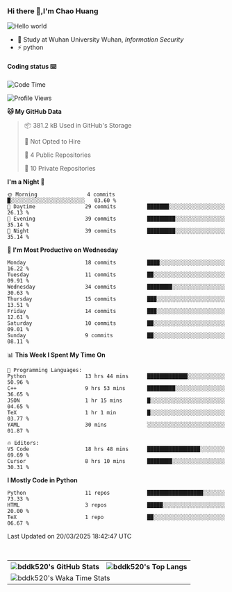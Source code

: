 ### Hi there 👋,I'm Chao Huang


<img src="https://raw.githubusercontent.com/sagar-viradiya/sagar-viradiya/master/resources/banner.png" alt="Hello world">


<br/>


- 🍻  Study at Wuhan University Wuhan, _Information Security_
- ⚡  python



#### Coding status  ⌨️

<!--START_SECTION:waka-->
![Code Time](http://img.shields.io/badge/Code%20Time-714%20hrs%2056%20mins-blue)

![Profile Views](http://img.shields.io/badge/Profile%20Views-0-blue)

**🐱 My GitHub Data** 

> 📦 381.2 kB Used in GitHub's Storage 
 > 
> 🚫 Not Opted to Hire
 > 
> 📜 4 Public Repositories 
 > 
> 🔑 10 Private Repositories 
 > 
**I'm a Night 🦉** 

```text
🌞 Morning                4 commits           █░░░░░░░░░░░░░░░░░░░░░░░░   03.60 % 
🌆 Daytime                29 commits          ███████░░░░░░░░░░░░░░░░░░   26.13 % 
🌃 Evening                39 commits          █████████░░░░░░░░░░░░░░░░   35.14 % 
🌙 Night                  39 commits          █████████░░░░░░░░░░░░░░░░   35.14 % 
```
📅 **I'm Most Productive on Wednesday** 

```text
Monday                   18 commits          ████░░░░░░░░░░░░░░░░░░░░░   16.22 % 
Tuesday                  11 commits          ██░░░░░░░░░░░░░░░░░░░░░░░   09.91 % 
Wednesday                34 commits          ████████░░░░░░░░░░░░░░░░░   30.63 % 
Thursday                 15 commits          ███░░░░░░░░░░░░░░░░░░░░░░   13.51 % 
Friday                   14 commits          ███░░░░░░░░░░░░░░░░░░░░░░   12.61 % 
Saturday                 10 commits          ██░░░░░░░░░░░░░░░░░░░░░░░   09.01 % 
Sunday                   9 commits           ██░░░░░░░░░░░░░░░░░░░░░░░   08.11 % 
```


📊 **This Week I Spent My Time On** 

```text
💬 Programming Languages: 
Python                   13 hrs 44 mins      █████████████░░░░░░░░░░░░   50.96 % 
C++                      9 hrs 53 mins       █████████░░░░░░░░░░░░░░░░   36.65 % 
JSON                     1 hr 15 mins        █░░░░░░░░░░░░░░░░░░░░░░░░   04.65 % 
TeX                      1 hr 1 min          █░░░░░░░░░░░░░░░░░░░░░░░░   03.77 % 
YAML                     30 mins             ░░░░░░░░░░░░░░░░░░░░░░░░░   01.87 % 

🔥 Editors: 
VS Code                  18 hrs 48 mins      █████████████████░░░░░░░░   69.69 % 
Cursor                   8 hrs 10 mins       ████████░░░░░░░░░░░░░░░░░   30.31 % 
```

**I Mostly Code in Python** 

```text
Python                   11 repos            ██████████████████░░░░░░░   73.33 % 
HTML                     3 repos             █████░░░░░░░░░░░░░░░░░░░░   20.00 % 
TeX                      1 repo              ██░░░░░░░░░░░░░░░░░░░░░░░   06.67 % 
```




 Last Updated on 20/03/2025 18:42:47 UTC
<!--END_SECTION:waka-->

<br/>

<table>
  <tr>
    <th>
      <img alt="bddk520's GitHub Stats" src="https://github-readme-stats-git-masterrstaa-rickstaa.vercel.app/api?username=bddk520&show_icons=true&theme=transparent&hide_border=true" align="center" />
    </th>
    <th>
      <img alt="bddk520's Top Langs" src="https://github-readme-stats-git-masterrstaa-rickstaa.vercel.app/api/top-langs/?username=bddk520&layout=compact&theme=transparent&hide_border=true&langs_count=10&hide=CMake" align="center" /> 
    </th>
  </tr>
  <tr>
    <td colspan=2>
      <img alt="bddk520's Waka Time Stats" src="https://github-readme-stats.vercel.app/api/wakatime?username=bddk&hide_border=true&layout=compact&theme=transparent&custom_title=WorkTimeThisWeek&range=last_7_days" align="center"/>
    </td>
  </tr>
</table>
